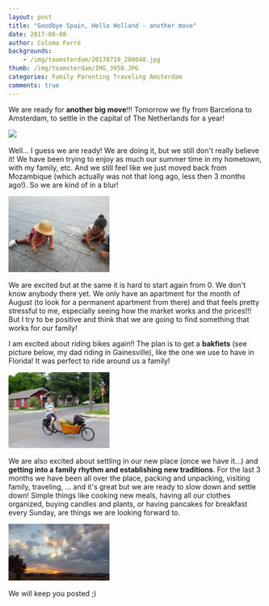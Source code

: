 ```yaml
---
layout: post
title: "Goodbye Spain, Hello Holland - another move"
date: 2017-08-08
author: Coloma Farré
backgrounds:
    - /img/toamsterdam/20170719_200040.jpg
thumb: /img/toamsterdam/IMG_3950.JPG
categories: Family Parenting Traveling Amsterdam 
comments: true
---
```


We are ready for **another big move**!!! Tomorrow we fly from Barcelona to Amsterdam, to settle in the capital of The Netherlands for a year!

<a href="/img/toamsterdam/MVI_3772-ANIMATION.gif"> <img border="0" src= "/img/toamsterdam/MVI_3772-ANIMATION.gif" width="200"></a>

Well... I guess we are ready! We are doing it, but we still don't really believe it! We have been trying to enjoy as much our summer time in my hometown, with my family, etc. And we still feel like we just moved back from Mozambique (which actually was not that long ago, less then 3 months ago!). So we are kind of in a blur!

<a href="/img/toamsterdam/20170805_200219.jpg"> <img border="0" src= "/img/toamsterdam/20170805_200219.jpg" width="200"></a>

We are excited but at the same it is hard to start again from 0. We don't know anybody there yet. We only have an apartment for the month of August (to look for a permanent apartment from there) and that feels pretty stressful to me, especially seeing how the market works and the prices!!! But I try to be positive and think that we are going to find something that works for our family!

I am excited about riding bikes again!! The plan is to get a **bakfiets** (see picture below, my dad riding in Gainesville), like the one we use to have in Florida! It was perfect to ride around us a family!

<a href="/img/toamsterdam/DSCF7807.JPG"> <img border="0" src= "/img/toamsterdam/DSCF7807.JPG" width="200"></a>

We are also excited about settling in our new place (once we have it...) and **getting into a family rhythm and establishing new traditions**. For the last 3 months we have been all over the place, packing and unpacking, visiting family, traveling, ... and it's great but we are ready to slow down and settle down! Simple things like cooking new meals, having all our clothes organized, buying candles and plants, or having pancakes for breakfast every Sunday, are things we are looking forward to.

<a href="/img/toamsterdam/20170805_205536_001.jpg"> <img border="0" src= "/img/toamsterdam/20170805_205536_001.jpg" width="200"></a>


We will keep you posted ;)
